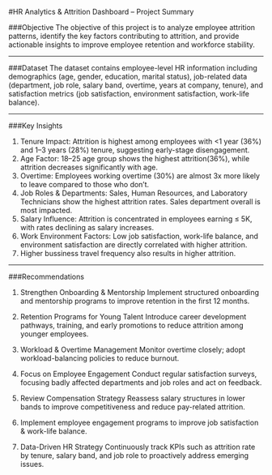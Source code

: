#HR Analytics & Attrition Dashboard – Project Summary


###Objective
The objective of this project is to analyze employee attrition patterns, identify the key factors contributing to attrition, and provide actionable insights to improve employee retention and workforce stability.

________________________________________
###Dataset
The dataset contains employee-level HR information including demographics (age, gender, education, marital status), job-related data (department, job role, salary band, overtime, years at company, tenure), and satisfaction metrics (job satisfaction, environment satisfaction, work-life balance).

________________________________________
###Key Insights
 
1.	Tenure Impact: Attrition is highest among employees with <1 year (36%) and 1–3 years (28%) tenure, suggesting early-stage disengagement.
2.	Age Factor: 18–25 age group shows the highest attrition(36%), while attrition decreases significantly with age.
3.	Overtime: Employees working overtime (30%) are almost 3x more likely to leave compared to those who don’t.
4.	Job Roles & Departments:
      Sales, Human Resources, and Laboratory Technicians show the highest attrition rates.
      Sales department overall is most impacted.
5.	Salary Influence: Attrition is concentrated in employees earning ≤ 5K, with rates declining as salary increases.
6.	Work Environment Factors: Low job satisfaction, work-life balance, and environment satisfaction are directly correlated with higher attrition.
7.	Higher bussiness travel frequency also results in higher attrition.

________________________________________
###Recommendations
1.	Strengthen Onboarding & Mentorship
Implement structured onboarding and mentorship programs to improve retention in the first 12 months.

2.	Retention Programs for Young Talent
Introduce career development pathways, training, and early promotions to reduce attrition among younger employees.

3.	Workload & Overtime Management
Monitor overtime closely; adopt workload-balancing policies to reduce burnout.

4.	Focus on Employee Engagement
Conduct regular satisfaction surveys, focusing badly affected departments and job roles and act on feedback.

5.	Review Compensation Strategy
Reassess salary structures in lower bands to improve competitiveness and reduce pay-related attrition.

6. Implement employee engagement programs to improve job satisfaction & work-life balance.

7.	Data-Driven HR Strategy
	Continuously track KPIs such as attrition rate by tenure, salary band, and job role to proactively address emerging issues.


 
